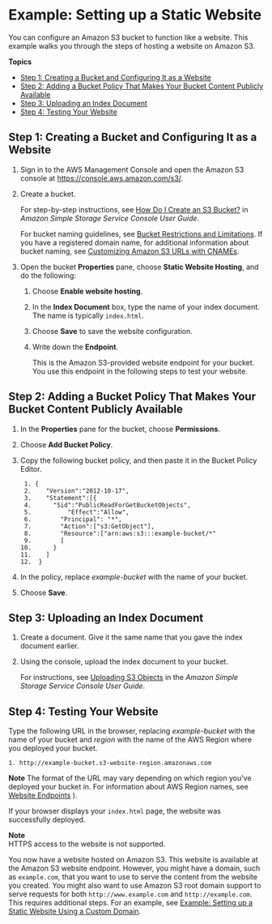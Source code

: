 # Example: Setting up a Static Website<a name="HostingWebsiteOnS3Setup"></a>

You can configure an Amazon S3 bucket to function like a website\. This example walks you through the steps of hosting a website on Amazon S3\.

**Topics**
+ [Step 1: Creating a Bucket and Configuring It as a Website](#step1-create-bucket-config-as-website)
+ [Step 2: Adding a Bucket Policy That Makes Your Bucket Content Publicly Available](#step2-add-bucket-policy-make-content-public)
+ [Step 3: Uploading an Index Document](#step3-upload-index-doc)
+ [Step 4: Testing Your Website](#step4-test-web-site)

## Step 1: Creating a Bucket and Configuring It as a Website<a name="step1-create-bucket-config-as-website"></a>

1. Sign in to the AWS Management Console and open the Amazon S3 console at [https://console\.aws\.amazon\.com/s3/](https://console.aws.amazon.com/s3)\.

1. Create a bucket\.

   For step\-by\-step instructions, see [How Do I Create an S3 Bucket?](http://docs.aws.amazon.com/AmazonS3/latest/user-guide/create-bucket.html) in *Amazon Simple Storage Service Console User Guide*\.

   For bucket naming guidelines, see [Bucket Restrictions and Limitations](BucketRestrictions.md)\. If you have a registered domain name, for additional information about bucket naming, see [Customizing Amazon S3 URLs with CNAMEs](VirtualHosting.md#VirtualHostingCustomURLs)\.

1. Open the bucket **Properties** pane, choose **Static Website Hosting**, and do the following:

   1. Choose **Enable website hosting**\.

   1. In the **Index Document** box, type the name of your index document\. The name is typically `index.html`\.

   1. Choose **Save** to save the website configuration\.

   1. Write down the **Endpoint**\.

      This is the Amazon S3\-provided website endpoint for your bucket\. You use this endpoint in the following steps to test your website\.

## Step 2: Adding a Bucket Policy That Makes Your Bucket Content Publicly Available<a name="step2-add-bucket-policy-make-content-public"></a>

1. In the **Properties** pane for the bucket, choose **Permissions**\.

1. Choose **Add Bucket Policy**\.

1. Copy the following bucket policy, and then paste it in the Bucket Policy Editor\.

   ```
    1. {
    2.    "Version":"2012-10-17",
    3.    "Statement":[{
    4.  	"Sid":"PublicReadForGetBucketObjects",
    5.          "Effect":"Allow",
    6.  	  "Principal": "*",
    7.        "Action":["s3:GetObject"],
    8.        "Resource":["arn:aws:s3:::example-bucket/*"
    9.        ]
   10.      }
   11.    ]
   12.  }
   ```

1. In the policy, replace *example\-bucket* with the name of your bucket\.

1. Choose **Save**\.

## Step 3: Uploading an Index Document<a name="step3-upload-index-doc"></a>

1. Create a document\. Give it the same name that you gave the index document earlier\.

1. Using the console, upload the index document to your bucket\.

   For instructions, see [Uploading S3 Objects](http://docs.aws.amazon.com/AmazonS3/latest/user-guide/upload-objects.html) in the *Amazon Simple Storage Service Console User Guide*\.

## Step 4: Testing Your Website<a name="step4-test-web-site"></a>

Type the following URL in the browser, replacing *example\-bucket* with the name of your bucket and *region* with the name of the AWS Region where you deployed your bucket\.

```
1. http://example-bucket.s3-website-region.amazonaws.com
```

**Note**
The format of the URL may vary depending on which region you've deployed your bucket in. For information about AWS Region names, see [Website Endpoints](WebsiteEndpoints.md) \)\. 

If your browser displays your `index.html` page, the website was successfully deployed\.

**Note**  
HTTPS access to the website is not supported\.

You now have a website hosted on Amazon S3\. This website is available at the Amazon S3 website endpoint\. However, you might have a domain, such as `example.com`, that you want to use to serve the content from the website you created\. You might also want to use Amazon S3 root domain support to serve requests for both `http://www.example.com` and `http://example.com`\. This requires additional steps\. For an example, see [Example: Setting up a Static Website Using a Custom Domain](website-hosting-custom-domain-walkthrough.md)\. 

